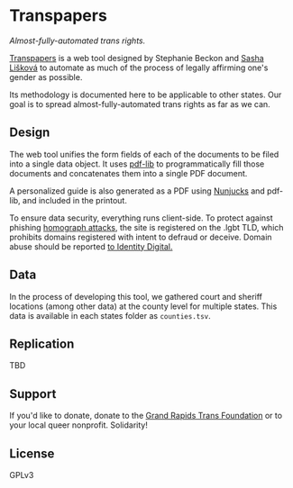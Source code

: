 # Transpapers

_Almost-fully-automated trans rights._

[Transpapers](https://transpapers.lgbt) is a web tool designed by Stephanie Beckon and [Sasha Lišková](https://sverona.dev) to automate as much of the process of legally affirming one's gender as possible.

Its methodology is documented here to be applicable to other states. Our goal is to spread almost-fully-automated trans rights as far as we can.

## Design

The web tool unifies the form fields of each of the documents to be filed into a single data object. It uses [pdf-lib](https://pdf-lib.js.org/) to programmatically fill those documents and concatenates them into a single PDF document.

A personalized guide is also generated as a PDF using [Nunjucks](https://mozilla.github.io/nunjucks/) and pdf-lib, and included in the printout.

To ensure data security, everything runs client-side. To protect against phishing [homograph attacks](https://en.wikipedia.org/wiki/IDN_homograph_attack), the site is registered on the .lgbt TLD, which prohibits domains registered with intent to defraud or deceive. Domain abuse should be reported [to Identity Digital.](https://identity.digital/policies/report-abuse/)

## Data

In the process of developing this tool, we gathered court and sheriff locations (among other data) at the county level for multiple states. This data is available in each states folder as `counties.tsv`.

## Replication

TBD

## Support

If you'd like to donate, donate to the [Grand Rapids Trans Foundation](https://grtransfoundation.org) or to your local queer nonprofit. Solidarity!

## License

GPLv3
